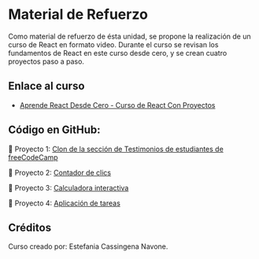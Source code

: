 # Material de Refuerzo

Como material de refuerzo de ésta unidad, se propone la realización de un curso de React en formato video. Durante el curso se revisan los fundamentos de React en este curso desde cero, y se crean cuatro proyectos paso a paso.

## Enlace al curso
* [Aprende React Desde Cero - Curso de React Con Proyectos](https://www.youtube.com/watch?v=6Jfk8ic3KVk)

## Código en GitHub:

🔗 Proyecto 1: [Clon de la sección de Testimonios de estudiantes de freeCodeCamp](https://github.com/estefaniacn/testimonios-freecodecamp)

🔗 Proyecto 2: [Contador de clics](https://github.com/estefaniacn/contador-de-clics-freecodecamp)

🔗 Proyecto 3: [Calculadora interactiva](https://github.com/estefaniacn/calculadora-react-freecodecamp)

🔗 Proyecto 4: [Aplicación de tareas](https://github.com/estefaniacn/aplicacion-tareas-react)


## Créditos
Curso creado por: Estefania Cassingena Navone.

